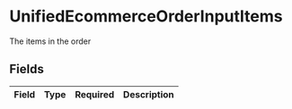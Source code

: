 # UnifiedEcommerceOrderInputItems

The items in the order


## Fields

| Field       | Type        | Required    | Description |
| ----------- | ----------- | ----------- | ----------- |